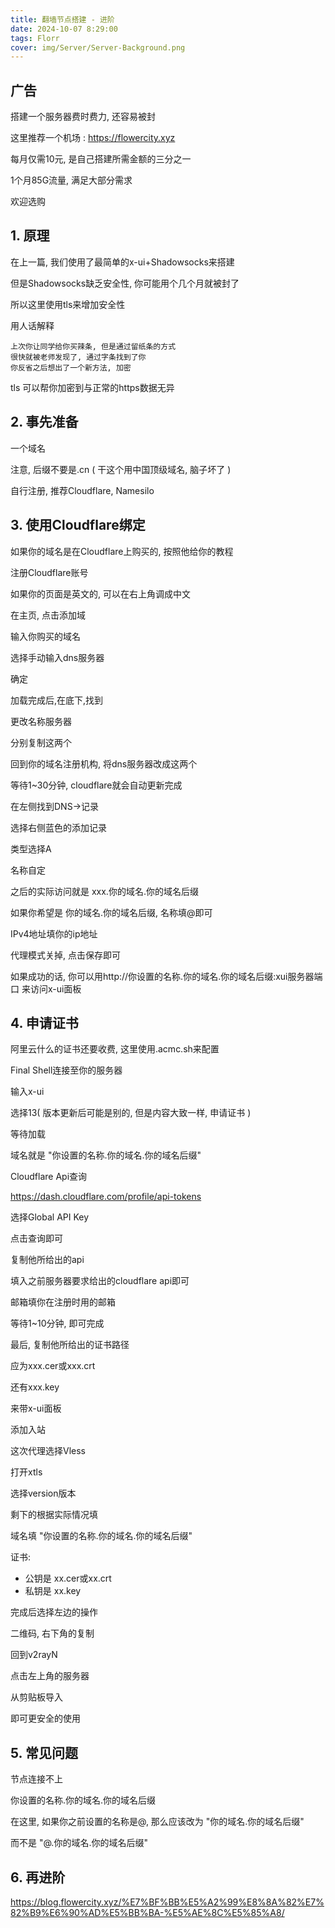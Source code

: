 ```yaml
---
title: 翻墙节点搭建 - 进阶
date: 2024-10-07 8:29:00
tags: Florr
cover: img/Server/Server-Background.png
---
```


## 广告

搭建一个服务器费时费力, 还容易被封

这里推荐一个机场 : https://flowercity.xyz

每月仅需10元, 是自己搭建所需金额的三分之一

1个月85G流量, 满足大部分需求

欢迎选购

## 1. 原理

在上一篇, 我们使用了最简单的x-ui+Shadowsocks来搭建

但是Shadowsocks缺乏安全性, 你可能用个几个月就被封了

所以这里使用tls来增加安全性

用人话解释

```
上次你让同学给你买辣条, 但是通过留纸条的方式
很快就被老师发现了, 通过字条找到了你
你反省之后想出了一个新方法, 加密
```
tls 可以帮你加密到与正常的https数据无异

## 2. 事先准备

一个域名

注意, 后缀不要是.cn ( 干这个用中国顶级域名, 脑子坏了 )

自行注册, 推荐Cloudflare, Namesilo

## 3. 使用Cloudflare绑定

如果你的域名是在Cloudflare上购买的, 按照他给你的教程

注册Cloudflare账号

如果你的页面是英文的, 可以在右上角调成中文

在主页, 点击添加域

输入你购买的域名

选择手动输入dns服务器

确定

加载完成后,在底下,找到

更改名称服务器

分别复制这两个

回到你的域名注册机构, 将dns服务器改成这两个

等待1~30分钟, cloudflare就会自动更新完成

在左侧找到DNS->记录

选择右侧蓝色的添加记录

类型选择A

名称自定

之后的实际访问就是 xxx.你的域名.你的域名后缀

如果你希望是 你的域名.你的域名后缀, 名称填@即可

IPv4地址填你的ip地址

代理模式关掉, 点击保存即可

如果成功的话, 你可以用http://你设置的名称.你的域名.你的域名后缀:xui服务器端口 来访问x-ui面板

## 4. 申请证书

阿里云什么的证书还要收费, 这里使用.acmc.sh来配置

Final Shell连接至你的服务器

输入x-ui

选择13( 版本更新后可能是别的, 但是内容大致一样, 申请证书 )

等待加载

域名就是 "你设置的名称.你的域名.你的域名后缀"

Cloudflare Api查询

https://dash.cloudflare.com/profile/api-tokens

选择Global API Key

点击查询即可

复制他所给出的api

填入之前服务器要求给出的cloudflare api即可

邮箱填你在注册时用的邮箱

等待1~10分钟, 即可完成

最后, 复制他所给出的证书路径

应为xxx.cer或xxx.crt

还有xxx.key

来带x-ui面板

添加入站

这次代理选择Vless

打开xtls

选择version版本

剩下的根据实际情况填

域名填 "你设置的名称.你的域名.你的域名后缀"

证书:
- 公钥是 xx.cer或xx.crt
- 私钥是 xx.key

完成后选择左边的操作

二维码, 右下角的复制

回到v2rayN

点击左上角的服务器

从剪贴板导入

即可更安全的使用

## 5. 常见问题

节点连接不上

你设置的名称.你的域名.你的域名后缀

在这里, 如果你之前设置的名称是@, 那么应该改为 "你的域名.你的域名后缀"

而不是 "@.你的域名.你的域名后缀"

## 6. 再进阶

https://blog.flowercity.xyz/%E7%BF%BB%E5%A2%99%E8%8A%82%E7%82%B9%E6%90%AD%E5%BB%BA-%E5%AE%8C%E5%85%A8/